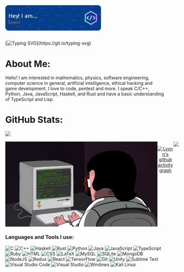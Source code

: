 <div align="center" dir="auto" style="display: flex; flex-direction: row;">
 <img class="img" style="height: auto; width: 60%;" src="mainHeader.png" />
</div>
</br>

[![Typing SVG](https://readme-typing-svg.demolab.com?font=Fira+Code&weight=500&size=25&duration=3000&pause=1000&color=043E8B&vCenter=true&width=435&lines=Always+studying%2C;Always+learning+new+things!)](https://git.io/typing-svg)

<h1>About Me:</h1>
Hello! I am interested in mathematics, physics, software engineering, computer science in general, artificial intelligence, ethical hacking and game development. I love to code, pentest and more. I speak C/C++, Python, Java, JavaScript, Haskell, and Rust and have a basic understanding of TypeScript and Lisp.


<h1>GitHub Stats:</h1>
<div align="center" dir="auto" style="display: flex; flex-direction: row;">
 <img class="img" style="height: auto; width: 45%;" src="http://github-readme-streak-stats.herokuapp.com?user=Lyxnn10&theme=tokyonight_duo" />
</div>

 </br>
 
<div align="center" dir="auto" style="display: flex; flex-direction: row;">
 <img class="img" style="height: auto; width: 100%;" src="img.gif" />

 </br>
 </br>
 
[![Lyxnn's github activity graph](https://github-readme-activity-graph.vercel.app/graph?username=Lyxnn10&theme=react-dark)](https://github.com/ashutosh00710/github-readme-activity-grap)
</br>



</br>

 <img class="img" style="height: auto" src="https://profile-counter.glitch.me/Lyxnn10/count.svg" />
</div>
  
<h3 align="left">Languages and Tools I use:</h3>

![C](https://img.shields.io/badge/c-%2300599C.svg?style=for-the-badge&logo=c&logoColor=white)
![C++](https://img.shields.io/badge/c++-%2300599C.svg?style=for-the-badge&logo=c%2B%2B&logoColor=white)
![Haskell](https://img.shields.io/badge/Haskell-5e5086?style=for-the-badge&logo=haskell&logoColor=white)
![Rust](https://img.shields.io/badge/rust-%23000000.svg?style=for-the-badge&logo=rust&logoColor=white)
![Python](https://img.shields.io/badge/python-3670A0?style=for-the-badge&logo=python&logoColor=ffdd54)
![Java](https://img.shields.io/badge/java-%23ED8B00.svg?style=for-the-badge&logo=java&logoColor=white)
![JavaScript](https://img.shields.io/badge/javascript-%23323330.svg?style=for-the-badge&logo=javascript&logoColor=%23F7DF1E)
![TypeScript](https://img.shields.io/badge/typescript-%23007ACC.svg?style=for-the-badge&logo=typescript&logoColor=white)
![Ruby](https://img.shields.io/badge/ruby-%23CC342D.svg?style=for-the-badge&logo=ruby&logoColor=white)
![HTML](https://img.shields.io/badge/HTML-239120?style=for-the-badge&logo=html5&logoColor=white)
![CSS](https://img.shields.io/badge/CSS-239120?&style=for-the-badge&logo=css3&logoColor=white)
![LaTeX](https://img.shields.io/badge/latex-%23008080.svg?style=for-the-badge&logo=latex&logoColor=white)
![MySQL](https://img.shields.io/badge/MySQL-00000F?style=for-the-badge&logo=mysql&logoColor=white)
![SQLite](https://img.shields.io/badge/SQLite-07405E?style=for-the-badge&logo=sqlite&logoColor=white)
![MongoDB](https://img.shields.io/badge/MongoDB-%234ea94b.svg?style=for-the-badge&logo=mongodb&logoColor=white)
![NodeJS](https://img.shields.io/badge/node.js-6DA55F?style=for-the-badge&logo=node.js&logoColor=white)
![Redux](https://img.shields.io/badge/Redux-593D88?style=for-the-badge&logo=redux&logoColor=white)
![React](https://img.shields.io/badge/React-20232A?style=for-the-badge&logo=react&logoColor=61DAFB)
![TensorFlow](https://img.shields.io/badge/TensorFlow-%23FF6F00.svg?style=for-the-badge&logo=TensorFlow&logoColor=white)
![Git](https://img.shields.io/badge/git-%23F05033.svg?style=for-the-badge&logo=git&logoColor=white)
![Unity](https://img.shields.io/badge/unity-%23000000.svg?style=for-the-badge&logo=unity&logoColor=white)
![Sublime Text](https://img.shields.io/badge/sublime_text-%23575757.svg?style=for-the-badge&logo=sublime-text&logoColor=important)
![Visual Studio Code](https://img.shields.io/badge/Visual%20Studio%20Code-0078d7.svg?style=for-the-badge&logo=visual-studio-code&logoColor=white)
![Visual Studio](https://img.shields.io/badge/Visual%20Studio-5C2D91.svg?style=for-the-badge&logo=visual-studio&logoColor=white)
![Windows](https://img.shields.io/badge/Windows-0078D6?style=for-the-badge&logo=windows&logoColor=white)
![Kali Linux](https://img.shields.io/badge/Kali_Linux-557C94?style=for-the-badge&logo=kali-linux&logoColor=white)
